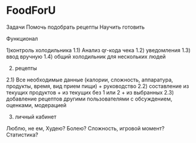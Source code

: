 # FoodForU

Задачи
Помочь подобрать рецепты
Научить готовить 


Функционал

1)контроль холодильника
1.1) Анализ qr-кода чека
1.2) уведомления
1.3) ввод вручную
1.4) общий холодильник для нескольких людей

2) рецепты

2.1) Все необходимые данные (калории, сложность, аппаратура, продукты, время, вид прием пищи) + руководство
2.2) составление из текущих продуктов + из текущих без 1 или 2 + из выбранных
2.3) добавление рецептов другими пользователями с обсуждением, оценками, модерацией 

3) личный кабинет

Люблю, не ем, Худею? Болею? Сложность, игровой момент? Статистика?
